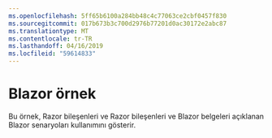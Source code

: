 ```yaml
---
ms.openlocfilehash: 5ff65b6100a284bb48c4c77063ce2cbf0457f830
ms.sourcegitcommit: 017b673b3c700d2976b77201d0ac30172e2abc87
ms.translationtype: MT
ms.contentlocale: tr-TR
ms.lasthandoff: 04/16/2019
ms.locfileid: "59614833"
---
```

# <a name="blazor-sample"></a>Blazor örnek

Bu örnek, Razor bileşenleri ve Razor bileşenleri ve Blazor belgeleri açıklanan Blazor senaryoları kullanımını gösterir.
